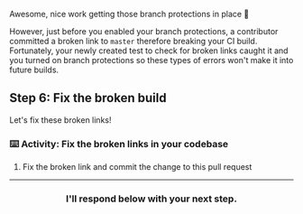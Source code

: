 Awesome, nice work getting those branch protections in place :tada:

However, just before you enabled your branch protections, a contributor committed a broken link to `master` therefore breaking your CI build. Fortunately, your newly created test to check for broken links caught it and you turned on branch protections so these types of errors won't make it into future builds.

## Step 6: Fix the broken build

Let's fix these broken links!

### :keyboard: Activity: Fix the broken links in your codebase

1. Fix the broken link and commit the change to this pull request

<hr>
<h3 align="center">I'll respond below with your next step.</h3>
